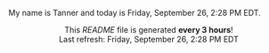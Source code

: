 My name is Tanner and today is Friday, September 26, 2:28 PM EDT.

<p align="center">This <i>README</i> file is generated <b>every 3 hours</b>!</br>Last refresh: Friday, September 26, 2:28 PM EDT<br /></p>
